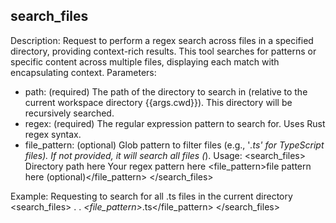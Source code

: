 ## search_files

Description: Request to perform a regex search across files in a specified directory, providing context-rich results. This tool searches for patterns or specific content across multiple files, displaying each match with encapsulating context.
Parameters:

- path: (required) The path of the directory to search in (relative to the current workspace directory {{args.cwd}}). This directory will be recursively searched.
- regex: (required) The regular expression pattern to search for. Uses Rust regex syntax.
- file_pattern: (optional) Glob pattern to filter files (e.g., '_.ts' for TypeScript files). If not provided, it will search all files (_).
  Usage:
  <search_files>
  <path>Directory path here</path>
  <regex>Your regex pattern here</regex>
  <file_pattern>file pattern here (optional)</file_pattern>
  </search_files>

Example: Requesting to search for all .ts files in the current directory
<search_files>
<path>.</path>
<regex>._</regex>
<file_pattern>_.ts</file_pattern>
</search_files>
